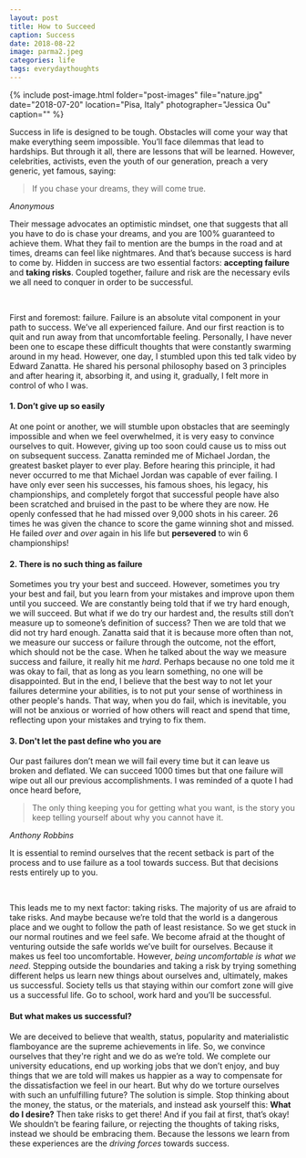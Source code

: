 ```yaml
---
layout: post
title: How to Succeed
caption: Success
date: 2018-08-22
image: parma2.jpeg
categories: life
tags: everydaythoughts
---
```


{% include post-image.html folder="post-images" file="nature.jpg" date="2018-07-20" location="Pisa, Italy" photographer="Jessica Ou" caption="" %}

Success in life is designed to be tough. Obstacles will come your way that make everything seem impossible. You’ll face dilemmas that lead to hardships. But through it all, there are lessons that will be learned. However, celebrities, activists, even the youth of our generation, preach a very generic, yet famous, saying: 

<blockquote>If you chase your dreams, they will come true.</blockquote>

<cite>Anonymous</cite>

Their message advocates an optimistic mindset, one that suggests that all you have to do is chase your dreams, and you are 100% guaranteed to achieve them. What they fail to mention are the bumps in the road and at times, dreams can feel like nightmares. And that’s because success is hard to come by. Hidden in success are two essential factors: **accepting failure** and **taking risks**. Coupled together, failure and risk are the necessary evils we all need to conquer in order to be successful.

 <br/>

First and foremost: failure. Failure is an absolute vital component in your path to success. We’ve all experienced failure. And our first reaction is to quit and run away from that uncomfortable feeling. Personally, I have never been one to escape these difficult thoughts that were constantly swarming around in my head. However, one day, I stumbled upon this ted talk video by Edward Zanatta. He shared his personal philosophy based on 3 principles and after hearing it, absorbing it, and using it, gradually, I felt more in control of who I was. 

#### 1. Don’t give up so easily 

At one point or another, we will stumble upon obstacles that are seemingly impossible and when we feel overwhelmed, it is very easy to convince ourselves to quit. However, giving up too soon could cause us to miss out on subsequent success. Zanatta reminded me of Michael Jordan, the greatest basket player to ever play. Before hearing this principle, it had never occurred to me that Michael Jordan was capable of ever failing. I have only ever seen his successes, his famous shoes, his legacy, his championships, and completely forgot that successful people have also been scratched and bruised in the past to be where they are now. He openly confessed that he had missed over 9,000 shots in his career. 26 times he was given the chance to score the game winning shot and missed. He failed *over* and *over* again in his life but **persevered** to win 6 championships! 

#### 2. There is no such thing as failure

 Sometimes you try your best and succeed. However, sometimes you try your best and fail, but you learn from your mistakes and improve upon them until you succeed. We are constantly being told that if we try hard enough, we will succeed. But what if we do try our hardest and, the results still don’t measure up to someone’s definition of success? Then we are told that we did not try hard enough. Zanatta said that it is because more often than not, we measure our success or failure through the outcome, not the effort, which should not be the case. When he talked about the way we measure success and failure, it really hit me *hard*. Perhaps because no one told me it was okay to fail, that as long as you learn something, no one will be disappointed. But in the end, I believe that the best way to not let your failures determine your abilities, is to not put your sense of worthiness in other people's hands. That way, when you do fail, which is inevitable, you will not be anxious or worried of how others will react and spend that time, reflecting upon your mistakes and trying to fix them. 

#### 3. Don't let the past define who you are 

Our past failures don’t mean we will fail every time but it can leave us broken and deflated. We can succeed 1000 times but that one failure will wipe out all our previous accomplishments. I was reminded of a quote I had once heard before, 

<blockquote>The only thing keeping you for getting what you want, is the story you keep telling yourself about why you cannot have it.</blockquote>
<cite>Anthony Robbins</cite> 

It is essential to remind ourselves that the recent setback is part of the process and to use failure as a tool towards success. But that decisions rests entirely up to you. 

 <br/>

This leads me to my next factor: taking risks. The majority of us are afraid to take risks. And maybe because we’re told that the world is a dangerous place and we ought to follow the path of least resistance. So we get stuck in our normal routines and we feel safe. We become afraid at the thought of venturing outside the safe worlds we’ve built for ourselves. Because it makes us feel too uncomfortable. However, *being uncomfortable is what we need*. Stepping outside the boundaries and taking a risk by trying something different helps us learn new things about ourselves and, ultimately, makes us successful. Society tells us that staying within our comfort zone will give us a successful life. Go to school, work hard and you’ll be successful. 

#### But what makes us successful? 

We are deceived to believe that wealth, status, popularity and materialistic flamboyance are the supreme achievements in life. So, we convince ourselves that they're right and we do as we’re told. We complete our university educations, end up working jobs that we don’t enjoy, and buy things that we are told will makes us happier as a way to compensate for the dissatisfaction we feel in our heart. But why do we torture ourselves with such an unfulfilling future? The solution is simple. Stop thinking about the money, the status, or the materials, and instead ask yourself this: **What do I desire?** Then take risks to get there! And if you fail at first, that’s okay! We shouldn’t be fearing failure, or rejecting the thoughts of taking risks, instead we should be embracing them. Because the lessons we learn from these experiences are the *driving forces* towards success. 

 

 